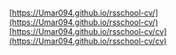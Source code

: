 [https://Umar094.github.io/rsschool-cv/](https://Umar094.github.io/rsschool-cv/)
[https://Umar094.github.io/rsschool-cv/cv](https://Umar094.github.io/rsschool-cv/cv)

